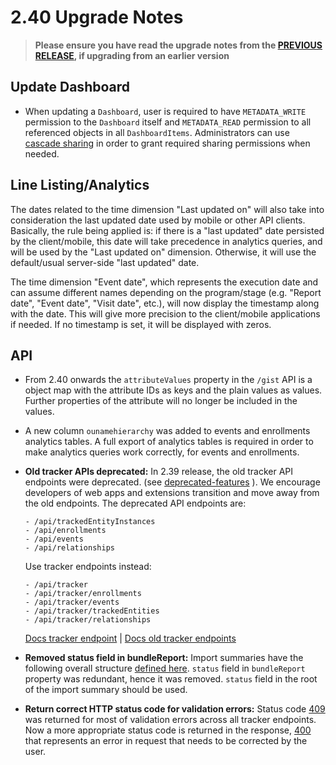 # 2.40 Upgrade Notes

> **Please ensure you have read the upgrade notes from the [PREVIOUS RELEASE](../2.39/README.md), if upgrading from an earlier version**

## Update Dashboard

- When updating a `Dashboard`, user is required to have `METADATA_WRITE` permission to the `Dashboard` itself and `METADATA_READ` permission to all referenced objects in all `DashboardItems`. Administrators can use [cascade sharing](https://docs.dhis2.org/en/use/user-guides/dhis-core-version-master/analysing-data/dashboards.html#cascade-sharing-of-visualizations-on-the-dashboard) in order to grant required sharing permissions when needed.

## Line Listing/Analytics

The dates related to the time dimension "Last updated on" will also take into consideration the last updated date used by mobile or other API clients. Basically, the rule being applied is: if there is a "last updated" date persisted by the client/mobile, this date will take precedence in analytics queries, and will be used by the "Last updated on" dimension. Otherwise, it will use the default/usual server-side "last updated" date.

The time dimension "Event date", which represents the execution date and can assume different names depending on the program/stage (e.g. "Report date", "Event date", "Visit date", etc.), will now display the timestamp along with the date. This will give more precision to the client/mobile applications if needed. If no timestamp is set, it will be displayed with zeros.

## API

- From 2.40 onwards the `attributeValues` property in the `/gist` API is a object map with the attribute IDs as keys and the plain values as values. Further properties of the attribute will no longer be included in the values.

- A new column `ounamehierarchy` was added to events and enrollments analytics tables. A full export of analytics tables is required in order to make analytics queries work correctly, for events and enrollments.

- **Old tracker APIs deprecated:** In 2.39 release, the old tracker API endpoints were deprecated. (see [deprecated-features](https://github.com/dhis2/dhis2-releases/blob/master/releases/deprecated-features.md) ). We encourage developers of web apps and extensions transition and move away from the old endpoints. The deprecated API endpoints are:
   
   ```
   - /api/trackedEntityInstances
   - /api/enrollments
   - /api/events
   - /api/relationships
   ```
   Use tracker endpoints instead:
   ```
   - /api/tracker
   - /api/tracker/enrollments
   - /api/tracker/events
   - /api/tracker/trackedEntities
   - /api/tracker/relationships
   ```
   [Docs tracker endpoint](https://docs.dhis2.org/en/develop/using-the-api/dhis-core-version-240/tracker.html) | [Docs old tracker endpoints](https://docs.dhis2.org/en/develop/using-the-api/dhis-core-version-240/old-tracker.html)
   
- **Removed status field in bundleReport:** Import summaries have the following overall structure [defined here](https://docs.dhis2.org/en/develop/using-the-api/dhis-core-version-240/tracker.html#import-summary-structure). `status` field in `bundleReport` property was redundant, hence it was removed. `status` field in the root of the import summary should be used.

* **Return correct HTTP status code for validation errors:** Status code [409](https://httpwg.org/specs/rfc9110.html#status.409) was returned for most of validation errors across all tracker endpoints. Now a more appropriate status code is returned in the response, [400](https://httpwg.org/specs/rfc9110.html#status.400) that represents an error in request that needs to be corrected by the user.
